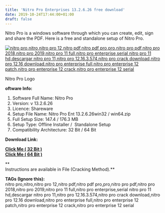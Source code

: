 ```yaml
---
title: 'Nitro Pro Enterprises 13.2.6.26 free download'
date: 2019-10-24T17:44:00+01:00
draft: false
---
```


Nitro Pro is a windows software through which you can create, edit, sign and share the PDF. Here is a free and standalone setup of Nitro Pro.  
  
  

[![nitro pro,nitro,nitro pro 12,nitro pdf,nitro pdf pro,pro,nitro pro pdf,nitro pro 2018,nitro pro 2019,nitro pro 11 full,nitro pro enterprise,serial nitro pro 11 hd,descargar nitro pro 11,nitro pro 12.16.3.574,nitro pro crack download,nitro pro 12.16 download,nitro pro enterprise full,nitro pro enterprise 12 patch,nitro pro enterprise 12 crack,nitro pro enterprise 12 serial](https://1.bp.blogspot.com/-tcq5gt2Aqco/XbHTeshf5cI/AAAAAAAAAoc/aEB3YQTdABQuFxQ2TFQMEysCEWdVEL28wCLcBGAsYHQ/s320/logo%2Bframe1.jpg "nitro pro,nitro,nitro pro 12,nitro pdf,nitro pdf pro,pro,nitro pro pdf,nitro pro 2018,nitro pro 2019,nitro pro 11 full,nitro pro enterprise,serial nitro pro 11 hd,descargar nitro pro 11,nitro pro 12.16.3.574,nitro pro crack download,nitro pro 12.16 download,nitro pro enterprise full,nitro pro enterprise 12 patch,nitro pro enterprise 12 crack,nitro pro enterprise 12 serial")](https://1.bp.blogspot.com/-tcq5gt2Aqco/XbHTeshf5cI/AAAAAAAAAoc/aEB3YQTdABQuFxQ2TFQMEysCEWdVEL28wCLcBGAsYHQ/s1600/logo%2Bframe1.jpg)

Nitro Pro Logo

  

  

  

**oftware Info:**

1.  Software Full Name: Nitro Pro
2.  Version: v 13.2.6.26
3.  Licence: Shareware
4.  Setup File Name: Nitro Pro Ent 13.2.6.26win32 / win64.zip
5.  Full Setup Size: 147.4 / 176.3 MB
6.  Setup Type: Offline Installer /  Standalone Setup
7.  Compatibility Architecture: 32 Bit / 64 Bit 

**Download Link:**

**[Click Me ( 32 Bit )](https://mega.nz/#!ZU90zQzI!-wdTkFkCYsx09ltTF78EOouQaWBimfF4kRhDZURqVII)**  
**[Click Me ( 64 Bit )](https://mega.nz/#!Ac1mFCrB!Gw9kLOn4PesaEsV8kKv9snrSfW6Thl4L5I_-dz2HoFo)**  
  
**  
Instructions are available in File (Cracking Method).**  
  
  
  

  

**TAGs (Ignore this):**  
nitro pro,nitro,nitro pro 12,nitro pdf,nitro pdf pro,pro,nitro pro pdf,nitro pro 2018,nitro pro 2019,nitro pro 11 full,nitro pro enterprise,serial nitro pro 11 hd,descargar nitro pro 11,nitro pro 12.16.3.574,nitro pro crack download,nitro pro 12.16 download,nitro pro enterprise full,nitro pro enterprise 12 patch,nitro pro enterprise 12 crack,nitro pro enterprise 12 serial